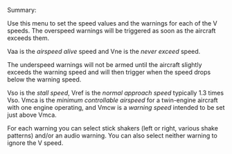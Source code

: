 Summary:

Use this menu to set the speed values and the warnings for each of the V
speeds. The overspeed warnings will be triggered as soon as the aircraft exceeds
them.

Vaa is the *airspeed alive* speed and Vne is the *never exceed* speed.

The underspeed warnings will not be armed until the aircraft slightly exceeds
the warning speed and will then trigger when the speed drops below the warning
speed.

Vso is the *stall speed*, Vref is the *normal approach speed* typically 1.3 times
Vso. Vmca is the *minimum controllable airspeed* for a twin-engine aircraft with
one engine operating, and Vmcw is a *warning speed* intended to be set just above
Vmca.

For each warning you can select stick shakers (left or right, various shake
patterns) and/or an audio warning. You can also select neither warning to ignore
the V speed.
